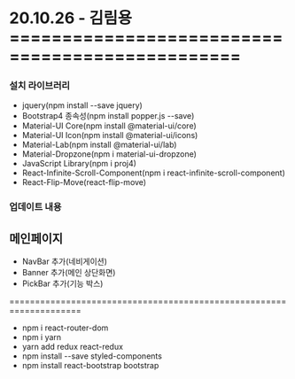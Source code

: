 # 20.10.26 - 김림용================================================

### 설치 라이브러리

- jquery(npm install --save jquery)
- Bootstrap4 종속성(npm install popper.js --save)
- Material-UI Core(npm install @material-ui/core)
- Material-UI Icon(npm install @material-ui/icons)
- Material-Lab(npm install @material-ui/lab)
- Material-Dropzone(npm i material-ui-dropzone)
- JavaScript Library(npm i proj4)
- React-Infinite-Scroll-Component(npm i react-infinite-scroll-component)
- React-Flip-Move(react-flip-move)

### 업데이트 내용

## 메인페이지

- NavBar 추가(네비게이션)
- Banner 추가(메인 상단화면)
- PickBar 추가(기능 박스)

====================================================================

- npm i react-router-dom
- npm i yarn
- yarn add redux react-redux
- npm install --save styled-components
- npm install react-bootstrap bootstrap
